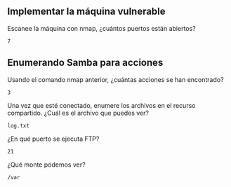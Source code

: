 ##  Implementar la máquina vulnerable

Escanee la máquina con nmap, ¿cuántos puertos están abiertos?

    7

## Enumerando Samba para acciones

Usando el comando nmap anterior, ¿cuántas acciones se han encontrado?

    3   

Una vez que esté conectado, enumere los archivos en el recurso compartido. ¿Cuál es el archivo que puedes ver?

    log.txt

¿En qué puerto se ejecuta FTP?

    21

¿Qué monte podemos ver?

    /var

